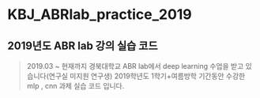 # KBJ_ABRlab_practice_2019

## 2019년도 ABR lab 강의 실습 코드

> 2019.03 ~ 현재까지 경북대학교 ABR lab에서 deep learning 수업을 받고 있습니다(연구실 미지원 연구생)     2019학년도 1학기+여름방학 기간동안 수강한 mlp , cnn 과제 실습 코드 입니다.



